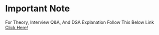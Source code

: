 # Important Note
For Theory, Interview Q&A, And DSA Explanation Follow This Below Link
[Click Here!]([https://github.com/atishksahuoff2831/Programming-Beginner-To-Master.wiki.git](https://github.com/atishksahuoff2831/Programming-Beginner-To-Master/wiki))
